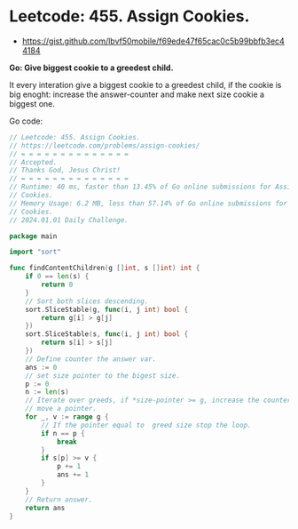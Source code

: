 # Leetcode: 455. Assign Cookies.

- https://gist.github.com/lbvf50mobile/f69ede47f65cac0c5b99bbfb3ec44184

**Go: Give biggest cookie to a greedest child.**

It every interation give a biggest cookie to a greedest child, if the cookie
is big enoght: increase the answer-counter and make next size cookie a biggest
one.

Go code:
```Go
// Leetcode: 455. Assign Cookies.
// https://leetcode.com/problems/assign-cookies/
// = = = = = = = = = = = = = =
// Accepted.
// Thanks God, Jesus Christ!
// = = = = = = = = = = = = = =
// Runtime: 40 ms, faster than 13.45% of Go online submissions for Assign
// Cookies.
// Memory Usage: 6.2 MB, less than 57.14% of Go online submissions for Assign
// Cookies.
// 2024.01.01 Daily Challenge.

package main

import "sort"

func findContentChildren(g []int, s []int) int {
	if 0 == len(s) {
		return 0
	}
	// Sort both slices descending.
	sort.SliceStable(g, func(i, j int) bool {
		return g[i] > g[j]
	})
	sort.SliceStable(s, func(i, j int) bool {
		return s[i] > s[j]
	})
	// Define counter the answer var.
	ans := 0
	// set size pointer to the bigest size.
	p := 0
	n := len(s)
	// Iterate over greeds, if *size-pointer >= g, increase the counter and
	// move a pointer.
	for _, v := range g {
		// If the pointer equal to  greed size stop the loop.
		if n == p {
			break
		}
		if s[p] >= v {
			p += 1
			ans += 1
		}
	}
	// Return answer.
	return ans
}
```


